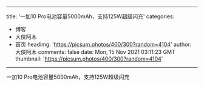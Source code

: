 
---
title: '一加10 Pro电池容量5000mAh，支持125W超级闪充'
categories: 
 - 博客
 - 大侠阿木
 - 首页
headimg: 'https://picsum.photos/400/300?random=4104'
author: 大侠阿木
comments: false
date: Mon, 15 Nov 2021 03:11:23 GMT
thumbnail: 'https://picsum.photos/400/300?random=4104'
---

<div>   
一加10 Pro电池容量5000mAh，支持125W超级闪充  
</div>
            